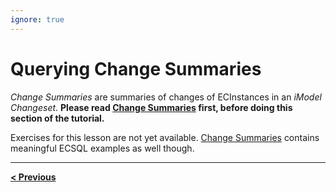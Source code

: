 ```yaml
---
ignore: true
---
```

# Querying Change Summaries

*Change Summaries* are summaries of changes of ECInstances in an *iModel Changeset*. **Please read [Change Summaries](../ChangeSummaries) first, before doing this section of the tutorial.**

Exercises for this lesson are not yet available. [Change Summaries](../ChangeSummaries) contains meaningful ECSQL examples as well though.

---

[**< Previous**](./MetaQueries.md)